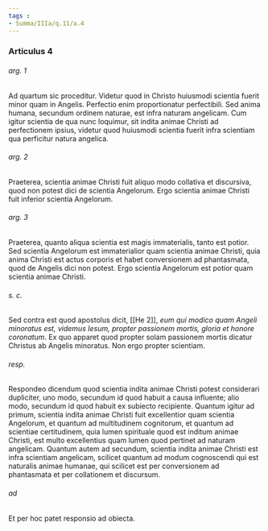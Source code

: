 ```yaml
---
tags : 
- Summa/IIIa/q.11/a.4
---
```


### Articulus 4

###### arg. 1
Ad quartum sic proceditur. Videtur quod in Christo huiusmodi scientia fuerit minor quam in Angelis. Perfectio enim proportionatur perfectibili. Sed anima humana, secundum ordinem naturae, est infra naturam angelicam. Cum igitur scientia de qua nunc loquimur, sit indita animae Christi ad perfectionem ipsius, videtur quod huiusmodi scientia fuerit infra scientiam qua perficitur natura angelica.

###### arg. 2
Praeterea, scientia animae Christi fuit aliquo modo collativa et discursiva, quod non potest dici de scientia Angelorum. Ergo scientia animae Christi fuit inferior scientia Angelorum.

###### arg. 3
Praeterea, quanto aliqua scientia est magis immaterialis, tanto est potior. Sed scientia Angelorum est immaterialior quam scientia animae Christi, quia anima Christi est actus corporis et habet conversionem ad phantasmata, quod de Angelis dici non potest. Ergo scientia Angelorum est potior quam scientia animae Christi.

###### s. c.
Sed contra est quod apostolus dicit, [[He 2]], *eum qui modico quam Angeli minoratus est, videmus Iesum, propter passionem mortis, gloria et honore coronatum*. Ex quo apparet quod propter solam passionem mortis dicatur Christus ab Angelis minoratus. Non ergo propter scientiam.

###### resp.
Respondeo dicendum quod scientia indita animae Christi potest considerari dupliciter, uno modo, secundum id quod habuit a causa influente; alio modo, secundum id quod habuit ex subiecto recipiente. Quantum igitur ad primum, scientia indita animae Christi fuit excellentior quam scientia Angelorum, et quantum ad multitudinem cognitorum, et quantum ad scientiae certitudinem, quia lumen spirituale quod est inditum animae Christi, est multo excellentius quam lumen quod pertinet ad naturam angelicam. Quantum autem ad secundum, scientia indita animae Christi est infra scientiam angelicam, scilicet quantum ad modum cognoscendi qui est naturalis animae humanae, qui scilicet est per conversionem ad phantasmata et per collationem et discursum.

###### ad 
Et per hoc patet responsio ad obiecta.

